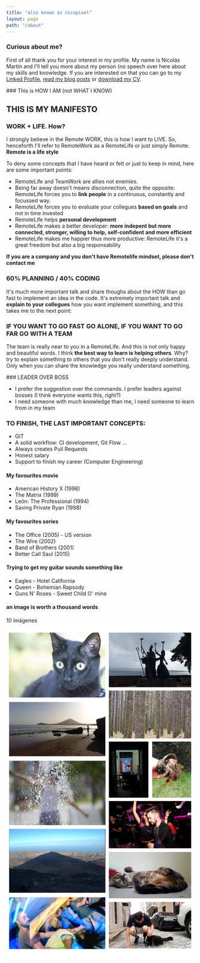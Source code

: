 ```yaml
---
title: "also known as nicopixel"
layout: page
path: "/about"
---
```


### Curious about me?
First of all thank you for your interest in my profile. My name is Nicolás Martín and I'll tell you more about my person (no speech over here about my skills and knowledge. If you are interested on that you can go to my [Linked Profile](https://www.linkedin.com/in/nicolasmartinacosta/), [read my blog posts](https://nicopixel.com/) or [download my CV](./cv_nicopixel.pdf).

### This is HOW I AM (not WHAT I KNOW)

## **THIS IS MY MANIFESTO**

### WORK + LIFE. How? 
I strongly believe in the Remote WORK, this is how I want to LIVE. So, henceforth I'll refer to RemoteWork as a RemoteLife or just simply Remote. **Remote is a life style**

To deny some concepts that I have heard or felt or just to keep in mind, here are some important points:

- RemoteLife and TeamWork are allies not enemies.
- Being far away doesn't means disconnection, quite the opposite: RemoteLife forces you to **link people** in a continuous, constantly and focussed way.
- RemoteLife forces you to evaluate your collegues **based on goals** and not in time invested
- RemoteLife helps **personal development**
- RemoteLife makes a better developer: **more indepent but more connected, stronger, willing to help, self-confident and more efficient**
- RemoteLife makes me happier thus more productive: RemoteLife it's a great freedom but also a big responsability

**If you are a company and you don't have Remotelife mindset, please don't contact me**

### 60% PLANNING / 40% CODING
It's much more important talk and share thoughs about the HOW than go fast to implement an idea in the code. It's extremely important talk and **explain to your collegues** how you want implement something, and this takes me to the next point:

### IF YOU WANT TO GO FAST GO ALONE, IF YOU WANT TO GO FAR GO WITH A TEAM
The team is really near to you in a RemoteLife. And this is not only happy and beautiful words. I think **the best way to learn is helping others**. Why? try to explain something to others that you don't really deeply understand. Only when you can share the knowledge you really understand something.

### LEADER OVER BOSS
- I prefer the suggestion over the commands. I prefer leaders against bosses (I think everyone wants this, right?)
- I need someone with much knowledge than me, I need someone to learn from in my team

### TO FINISH, THE LAST IMPORTANT CONCEPTS:
- GIT
- A solid workflow: CI development, Git Flow ...
- Always creates Pull Requests
- Honest salary
- Support to finish my career (Computer Engineering)

#### My favourites movie
- American History X (1998)
- The Matrix (1999)
- León: The Professional (1994)
- Saving Private Ryan (1998)

#### My favourites series
- The Office (2005) - US version
- The Wire (2002)
- Band of Brothers (2001)
- Better Call Saul (2015)

#### Trying to get my guitar sounds something like
- Eagles - Hotel California
- Queen - Bohemian Rapsody
- Guns N' Roses - Sweet Child O' mine

#### an image is worth a thousand words
10 imágenes 
![](./collage.jpg)